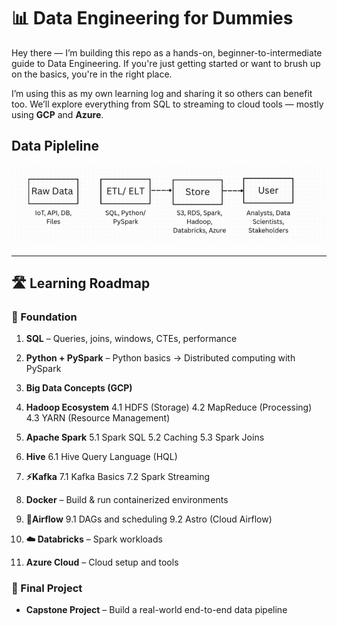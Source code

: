 # 📊 Data Engineering for Dummies

Hey there — I’m building this repo as a hands-on, beginner-to-intermediate guide to Data Engineering. If you're just getting started or want to brush up on the basics, you're in the right place.

I’m using this as my own learning log and sharing it so others can benefit too. We’ll explore everything from SQL to streaming to cloud tools — mostly using **GCP** and **Azure**.


## Data Pipleline

   ![alt text](Images/data_pipeline.gif)


---

## 🛣️ Learning Roadmap

### 📌 Foundation
1. **SQL** – Queries, joins, windows, CTEs, performance
2. **Python + PySpark** – Python basics → Distributed computing with PySpark


3. **Big Data Concepts (GCP)**
4. **Hadoop Ecosystem**
  4.1 HDFS (Storage)
  4.2 MapReduce (Processing)
  4.3 YARN (Resource Management)
5. **Apache Spark**
  5.1 Spark SQL
  5.2 Caching
  5.3 Spark Joins
6. **Hive**
  6.1 Hive Query Language (HQL)
7. **⚡Kafka**
  7.1 Kafka Basics
  7.2 Spark Streaming
8. **Docker** – Build & run containerized environments
9. **🔄Airflow**
  9.1 DAGs and scheduling
  9.2 Astro (Cloud Airflow)
10. **☁️ Databricks** – Spark workloads
11. **Azure Cloud** – Cloud setup and tools

### 🚀 Final Project
- **Capstone Project** – Build a real-world end-to-end data pipeline

